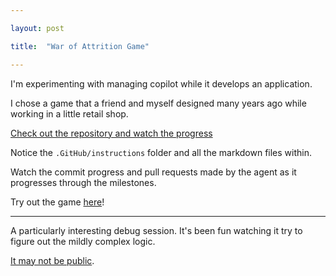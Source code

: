 ```yaml
---

layout: post

title:  "War of Attrition Game"

---
```




I'm experimenting with managing copilot while it develops an application. 



I chose a game that a friend and myself designed many years ago while working in a little retail shop.



[Check out the repository and watch the progress](https://github.com/cboler/war-of-attrition-game) 



Notice the `.GitHub/instructions` folder and all the markdown files within.



Watch the commit progress and pull requests made by the agent as it progresses through the milestones.



Try out the game [here](https://cboler.github.io/war-of-attrition-game/)!


---

A particularly interesting debug session. It's been fun watching it try to figure out the mildly complex logic.

[It may not be public](https://github.com/cboler/war-of-attrition-game/pull/70/agent-sessions/03991565-a485-4a5b-bb28-61d329004e1f).




